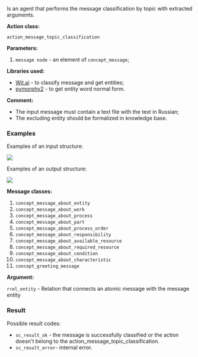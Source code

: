Is an agent that performs the message classification by topic with extracted arguments.

**Action class:**

`action_message_topic_classification`

**Parameters:**

1. `message node` - an element of `concept_message`;

**Libraries used:**

* [Wit.ai](https://wit.ai/) - to classify message and get entities;
* [pymorphy2](https://pymorphy2.readthedocs.io/en/stable/user/guide.html) - to get entity word normal form.

**Comment:**

* The input message must contain a text file with the text in Russian;
* The excluding entity should be formalized in knowledge base.

### Examples

Examples of an input structure:

<img src="../images/messageTopicClassificationAgentInput.png"></img>

Examples of an output structure:

<img src="../images/messageTopicClassificationAgentOutput.png"></img>

**Message classes:**

1. `concept_message_about_entity`
2. `concept_message_about_work`
3. `concept_message_about_process`
4. `concept_message_about_part`
5. `concept_message_about_process_order`
6. `concept_message_about_responsibility`
7. `concept_message_about_available_resource`
8. `concept_message_about_required_resource`
9. `concept_message_about_condition`
10. `concept_message_about_characteristic`
11. `concept_greeting_message`

**Argument:**

`rrel_entity` - Relation that connects an atomic message with the message entity

### Result

Possible result codes:

* `sc_result_ok` - the message is successfully classified or the action doesn't belong to the action_message_topic_classification.
* `sc_result_error`- internal error.

